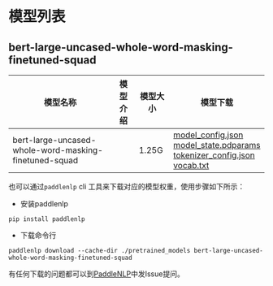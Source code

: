 #  模型列表

## bert-large-uncased-whole-word-masking-finetuned-squad

| 模型名称 | 模型介绍 | 模型大小  | 模型下载 |
| --- | --- | --- | --- |
|bert-large-uncased-whole-word-masking-finetuned-squad|  | 1.25G | [model_config.json](https://bj.bcebos.com/paddlenlp/models/community/bert-large-uncased-whole-word-masking-finetuned-squad/model_config.json)<br>[model_state.pdparams](https://bj.bcebos.com/paddlenlp/models/community/bert-large-uncased-whole-word-masking-finetuned-squad/model_state.pdparams)<br>[tokenizer_config.json](https://bj.bcebos.com/paddlenlp/models/community/bert-large-uncased-whole-word-masking-finetuned-squad/tokenizer_config.json)<br>[vocab.txt](https://bj.bcebos.com/paddlenlp/models/community/bert-large-uncased-whole-word-masking-finetuned-squad/vocab.txt) |

也可以通过`paddlenlp` cli 工具来下载对应的模型权重，使用步骤如下所示：

* 安装paddlenlp

```shell
pip install paddlenlp
```

* 下载命令行

```shell
paddlenlp download --cache-dir ./pretrained_models bert-large-uncased-whole-word-masking-finetuned-squad
```

有任何下载的问题都可以到[PaddleNLP](https://github.com/PaddlePaddle/PaddleNLP)中发Issue提问。